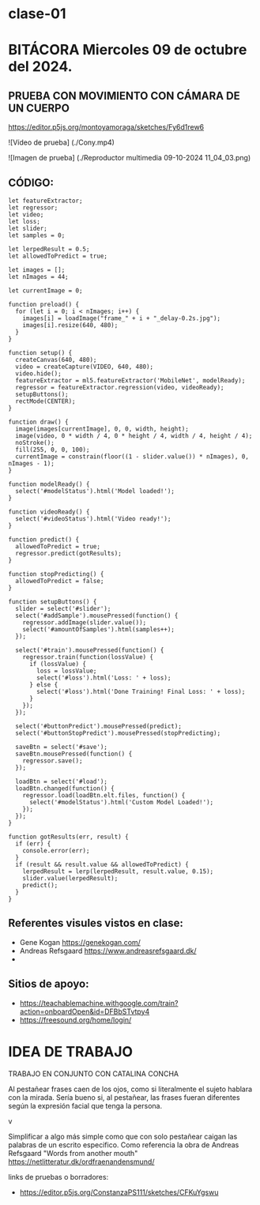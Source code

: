 # clase-01

# BITÁCORA Miercoles 09 de octubre del 2024.

## PRUEBA CON MOVIMIENTO CON CÁMARA DE UN CUERPO

https://editor.p5js.org/montoyamoraga/sketches/Fy6d1rew6


![Vídeo de prueba] (./Cony.mp4)


![Imagen de prueba] (./Reproductor multimedia 09-10-2024 11_04_03.png)

## CÓDIGO:
```
let featureExtractor;
let regressor;
let video;
let loss;
let slider;
let samples = 0;

let lerpedResult = 0.5;
let allowedToPredict = true;

let images = [];
let nImages = 44;

let currentImage = 0;

function preload() {
  for (let i = 0; i < nImages; i++) {
    images[i] = loadImage("frame_" + i + "_delay-0.2s.jpg");
    images[i].resize(640, 480);
  }
}

function setup() {
  createCanvas(640, 480);
  video = createCapture(VIDEO, 640, 480);
  video.hide();
  featureExtractor = ml5.featureExtractor('MobileNet', modelReady);
  regressor = featureExtractor.regression(video, videoReady);
  setupButtons();
  rectMode(CENTER);
}

function draw() {
  image(images[currentImage], 0, 0, width, height);
  image(video, 0 * width / 4, 0 * height / 4, width / 4, height / 4);
  noStroke();
  fill(255, 0, 0, 100);
  currentImage = constrain(floor((1 - slider.value()) * nImages), 0, nImages - 1);
}

function modelReady() {
  select('#modelStatus').html('Model loaded!');
}

function videoReady() {
  select('#videoStatus').html('Video ready!');
}

function predict() {
  allowedToPredict = true;
  regressor.predict(gotResults);
}

function stopPredicting() {
  allowedToPredict = false;
}

function setupButtons() {
  slider = select('#slider');
  select('#addSample').mousePressed(function() {
    regressor.addImage(slider.value());
    select('#amountOfSamples').html(samples++);
  });

  select('#train').mousePressed(function() {
    regressor.train(function(lossValue) {
      if (lossValue) {
        loss = lossValue;
        select('#loss').html('Loss: ' + loss);
      } else {
        select('#loss').html('Done Training! Final Loss: ' + loss);
      }
    });
  });

  select('#buttonPredict').mousePressed(predict);
  select('#buttonStopPredict').mousePressed(stopPredicting);

  saveBtn = select('#save');
  saveBtn.mousePressed(function() {
    regressor.save();
  });

  loadBtn = select('#load');
  loadBtn.changed(function() {
    regressor.load(loadBtn.elt.files, function() {
      select('#modelStatus').html('Custom Model Loaded!');
    });
  });
}

function gotResults(err, result) {
  if (err) {
    console.error(err);
  }
  if (result && result.value && allowedToPredict) {
    lerpedResult = lerp(lerpedResult, result.value, 0.15);
    slider.value(lerpedResult);
    predict();
  }
}
```

## Referentes visules vistos en clase:

* Gene Kogan <https://genekogan.com/>
* Andreas Refsgaard <https://www.andreasrefsgaard.dk/>
*

## Sitios de apoyo:

* https://teachablemachine.withgoogle.com/train?action=onboardOpen&id=DFBbSTvtpy4
* https://freesound.org/home/login/

# IDEA DE TRABAJO

TRABAJO EN CONJUNTO CON CATALINA CONCHA

Al pestañear frases caen de los ojos, como si literalmente el sujeto hablara con la mirada. Sería bueno si, al pestañear, las frases fueran diferentes según la expresión facial que tenga la persona.

v


Simplificar a algo más simple como que con solo pestañear caigan las palabras de un escrito especifico. Como referencia la obra de Andreas Refsgaard "Words from another mouth"
https://netlitteratur.dk/ordfraenandensmund/

links de pruebas o borradores:

* https://editor.p5js.org/ConstanzaPS111/sketches/CFKuYgswu





